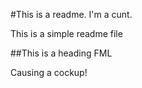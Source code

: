 #This is a readme. I'm a cunt.

This is a simple readme file

##This is a heading FML 

Causing a cockup!